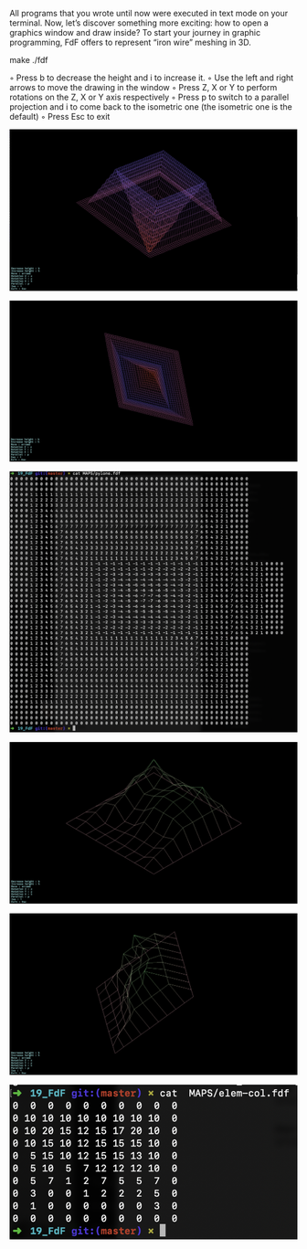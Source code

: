 All programs that you wrote until now were executed in text mode on your terminal. Now, let’s discover something more exciting: how to open a graphics window and draw inside? To start your journey in graphic programming, FdF offers to represent “iron wire” meshing in 3D.

make
./fdf <path to map>

◦ Press b to decrease the height and i to increase it.
◦ Use the left and right arrows to move the drawing in the window
◦ Press Z, X or Y to perform rotations on the Z, X or Y axis respectively
◦ Press p to switch to a parallel projection and i to come back to the isometric one (the isometric one is the default)
◦ Press Esc to exit

![Screenshot](screenshots_Readme/s1.png)

![Screenshot](screenshots_Readme/s2.png)

![Screenshot](screenshots_Readme/s3.png)


![Screenshot](screenshots_Readme/s4.png)

![Screenshot](screenshots_Readme/s5.png)

![Screenshot](screenshots_Readme/s6.png)
